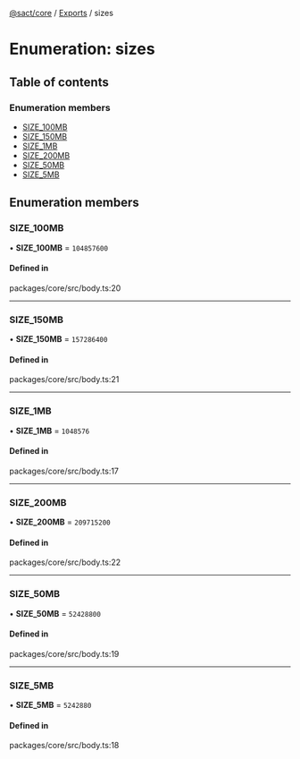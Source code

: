 [@sact/core](../README.md) / [Exports](../modules.md) / sizes

# Enumeration: sizes

## Table of contents

### Enumeration members

- [SIZE\_100MB](sizes.md#size_100mb)
- [SIZE\_150MB](sizes.md#size_150mb)
- [SIZE\_1MB](sizes.md#size_1mb)
- [SIZE\_200MB](sizes.md#size_200mb)
- [SIZE\_50MB](sizes.md#size_50mb)
- [SIZE\_5MB](sizes.md#size_5mb)

## Enumeration members

### SIZE\_100MB

• **SIZE\_100MB** = `104857600`

#### Defined in

packages/core/src/body.ts:20

___

### SIZE\_150MB

• **SIZE\_150MB** = `157286400`

#### Defined in

packages/core/src/body.ts:21

___

### SIZE\_1MB

• **SIZE\_1MB** = `1048576`

#### Defined in

packages/core/src/body.ts:17

___

### SIZE\_200MB

• **SIZE\_200MB** = `209715200`

#### Defined in

packages/core/src/body.ts:22

___

### SIZE\_50MB

• **SIZE\_50MB** = `52428800`

#### Defined in

packages/core/src/body.ts:19

___

### SIZE\_5MB

• **SIZE\_5MB** = `5242880`

#### Defined in

packages/core/src/body.ts:18
